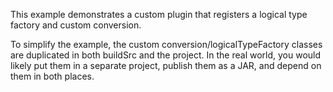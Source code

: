 This example demonstrates a custom plugin that registers a logical type factory and custom conversion.

To simplify the example, the custom conversion/logicalTypeFactory classes are duplicated in both buildSrc and the project.
In the real world, you would likely put them in a separate project, publish them as a JAR, and depend on them in both places.
